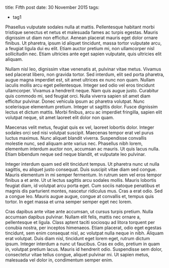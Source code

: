 title: Fifth post
date: 30 November 2015
tags:
- tag1

Phasellus vulputate sodales nulla at mattis. Pellentesque habitant morbi tristique senectus et netus et malesuada fames ac turpis egestas. Mauris dignissim ut diam non efficitur. Aenean placerat mauris eget dolor ornare finibus. Ut pharetra, ipsum id aliquet tincidunt, massa tortor vulputate arcu, a feugiat ligula dui eu elit. Etiam auctor pretium mi, non ullamcorper nisl sollicitudin nec. Etiam ultricies ante eget sapien vulputate, quis ultricies elit aliquam.

Nullam nisl leo, dignissim vitae venenatis at, pulvinar vitae metus. Vivamus sed placerat libero, non gravida tortor. Sed interdum, elit sed porta pharetra, augue magna imperdiet est, sit amet ultrices ex nunc non quam. Nullam iaculis mollis arcu eget pellentesque. Integer sed odio vel eros tincidunt ullamcorper. Vivamus a hendrerit neque. Nam quis augue justo. Curabitur quis commodo mi, sed feugiat orci. Nulla viverra sapien sit amet diam efficitur pulvinar. Donec vehicula ipsum ac pharetra volutpat. Nunc scelerisque elementum pretium. Integer ut sagittis dolor. Fusce dignissim lectus et dictum mattis. Morbi finibus, arcu ac imperdiet fringilla, sapien elit volutpat neque, sit amet laoreet elit dolor non quam.

Maecenas velit metus, feugiat quis ex vel, laoreet lobortis dolor. Integer sodales orci sed nisi volutpat suscipit. Maecenas tempor erat vel purus luctus maximus. Nunc aliquet blandit viverra. Suspendisse convallis molestie nunc, sed aliquam ante varius nec. Phasellus nibh lorem, elementum interdum auctor non, accumsan ac mauris. Ut quis lacus nulla. Etiam bibendum neque sed neque blandit, et vulputate leo pulvinar.

Integer interdum quam sed elit tincidunt tempus. Ut pharetra nunc ut nulla sagittis, eu aliquet justo consequat. Duis suscipit vitae diam sed congue. Mauris elementum in mi semper fermentum. In rutrum sem vel eros tempor finibus a et ante. Ut ut lectus sagittis arcu sodales mollis. Mauris lobortis feugiat diam, id volutpat arcu porta eget. Cum sociis natoque penatibus et magnis dis parturient montes, nascetur ridiculus mus. Cras a erat odio. Sed a congue leo. Mauris augue augue, congue at convallis et, tempus quis tortor. In eget massa et urna semper semper eget nec lorem.

Cras dapibus ante vitae ante accumsan, ut cursus turpis pretium. Nulla accumsan dapibus pulvinar. Nullam elit felis, mattis nec ornare a, pellentesque et ligula. Class aptent taciti sociosqu ad litora torquent per conubia nostra, per inceptos himenaeos. Etiam placerat, odio eget egestas tincidunt, sem enim consequat nisl, ac volutpat nulla neque in nibh. Aliquam erat volutpat. Duis diam nisl, tincidunt eget lorem eget, rutrum dictum ipsum. Integer interdum a nunc ut faucibus. Cras ex odio, pretium in quam in, volutpat pretium lacus. Mauris id hendrerit odio. Suspendisse sem dolor, consectetur vitae tellus congue, aliquet pulvinar mi. Ut sapien metus, malesuada vel dolor in, condimentum semper enim.
